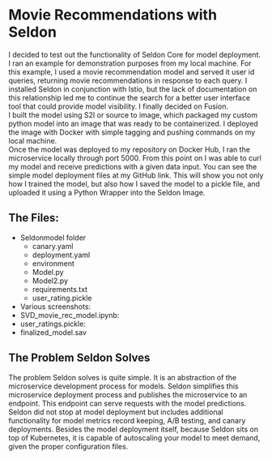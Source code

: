 # Movie Recommendations with Seldon

  I decided to test out the functionality of Seldon Core for model deployment. I ran an example for demonstration purposes from my local machine. For this example, I used a movie recommendation model and served it user id queries, returning movie recommendations in response to each query. I installed Seldon in conjunction with Istio, but the lack of documentation on this relationship led me to continue the search for a better user interface tool that could provide model visibility. I finally decided on Fusion.  
  I built the model using S2I or source to image, which packaged my custom python model into an image that was ready to be containerized. I deployed the image with Docker with simple tagging and pushing commands on my local machine.  
  Once the model was deployed to my repository on Docker Hub, I ran the microservice locally through port 5000. From this point on I was able to curl my model and receive predictions with a given data input. You can see the simple model deployment files at my GitHub link. This will show you not only how I trained the model, but also how I saved the model to a pickle file, and uploaded it using a Python Wrapper into the Seldon Image.  

## The Files: 
- Seldonmodel folder 
    - canary.yaml
    - deployment.yaml
    - environment
    - Model.py
    - Model2.py
    - requirements.txt
    - user_rating.pickle
- Various screenshots: 
- SVD_movie_rec_model.ipynb: 
- user_ratings.pickle: 
- finalized_model.sav

## The Problem Seldon Solves
  The problem Seldon solves is quite simple. It is an abstraction of the microservice development process for models. Seldon simplifies this microservice deployment process and publishes the microservice to an endpoint. This endpoint can serve requests with the model predictions. Seldon did not stop at model deployment but includes additional functionality for model metrics record keeping, A/B testing, and canary deployments. Besides the model deployment itself, because Seldon sits on top of Kubernetes, it is capable of autoscaling your model to meet demand, given the proper configuration files. 

